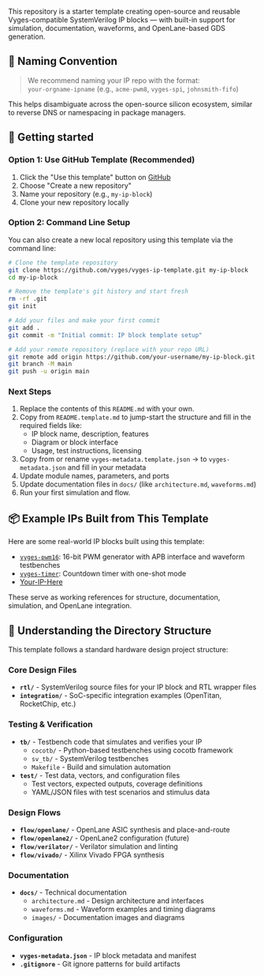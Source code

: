 This repository is a starter template creating open-source and reusable Vyges-compatible SystemVerilog IP blocks — with built-in support for simulation, documentation, waveforms, and OpenLane-based GDS generation.

## 📛 Naming Convention

> We recommend naming your IP repo with the format:  
> `your-orgname-ipname` (e.g., `acme-pwm8`, `vyges-spi`, `johnsmith-fifo`)

This helps disambiguate across the open-source silicon ecosystem, similar to reverse DNS or namespacing in package managers.

## 🚀 Getting started

### Option 1: Use GitHub Template (Recommended)

1. Click the "Use this template" button on [GitHub](https://github.com/vyges/vyges-ip-template)
2. Choose "Create a new repository"
3. Name your repository (e.g., `my-ip-block`)
4. Clone your new repository locally

### Option 2: Command Line Setup

You can also create a new local repository using this template via the command line:

```bash
# Clone the template repository
git clone https://github.com/vyges/vyges-ip-template.git my-ip-block
cd my-ip-block

# Remove the template's git history and start fresh
rm -rf .git
git init

# Add your files and make your first commit
git add .
git commit -m "Initial commit: IP block template setup"

# Add your remote repository (replace with your repo URL)
git remote add origin https://github.com/your-username/my-ip-block.git
git branch -M main
git push -u origin main
```

### Next Steps

1. Replace the contents of this `README.md` with your own.
2. Copy from `README.template.md` to jump-start the structure and fill in the required fields like:
   * IP block name, description, features
   * Diagram or block interface
   * Usage, test instructions, licensing
3. Copy from or rename `vyges-metadata.template.json` → to `vyges-metadata.json` and fill in your metadata
4. Update module names, parameters, and ports
5. Update documentation files in `docs/` (like `architecture.md`, `waveforms.md`)
6. Run your first simulation and flow.

## 📦 Example IPs Built from This Template

Here are some real-world IP blocks built using this template:

- [`vyges-pwm16`](https://github.com/vyges/vyges-pwm16): 16-bit PWM generator with APB interface and waveform testbenches
- [`vyges-timer`](https://github.com/vyges/vyges-timer): Countdown timer with one-shot mode
- [Your-IP-Here]()

These serve as working references for structure, documentation, simulation, and OpenLane integration.

## 📁 Understanding the Directory Structure

This template follows a standard hardware design project structure:

### Core Design Files
- **`rtl/`** - SystemVerilog source files for your IP block and RTL wrapper files
- **`integration/`** - SoC-specific integration examples (OpenTitan, RocketChip, etc.)

### Testing & Verification
- **`tb/`** - Testbench code that simulates and verifies your IP
  - `cocotb/` - Python-based testbenches using cocotb framework
  - `sv_tb/` - SystemVerilog testbenches
  - `Makefile` - Build and simulation automation
- **`test/`** - Test data, vectors, and configuration files
  - Test vectors, expected outputs, coverage definitions
  - YAML/JSON files with test scenarios and stimulus data

### Design Flows
- **`flow/openlane/`** - OpenLane ASIC synthesis and place-and-route
- **`flow/openlane2/`** - OpenLane2 configuration (future)
- **`flow/verilator/`** - Verilator simulation and linting
- **`flow/vivado/`** - Xilinx Vivado FPGA synthesis

### Documentation
- **`docs/`** - Technical documentation
  - `architecture.md` - Design architecture and interfaces
  - `waveforms.md` - Waveform examples and timing diagrams
  - `images/` - Documentation images and diagrams

### Configuration
- **`vyges-metadata.json`** - IP block metadata and manifest
- **`.gitignore`** - Git ignore patterns for build artifacts
